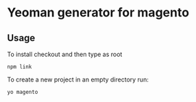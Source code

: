 # Yeoman generator for magento

## Usage
To install checkout and then type as root 

    npm link

To create a new project in an empty directory run:

    yo magento
